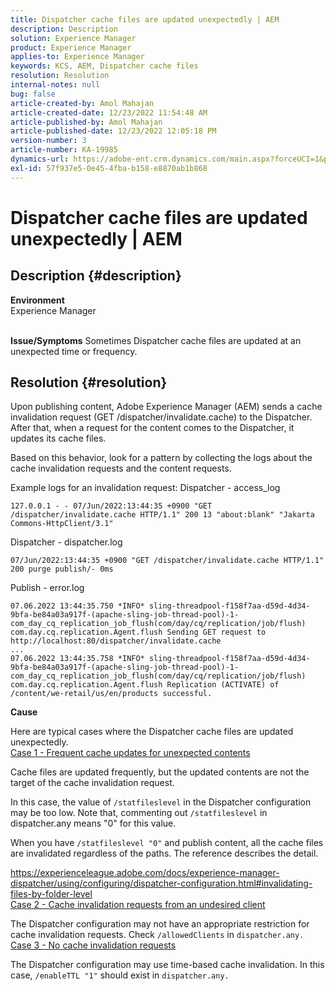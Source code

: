 ```yaml
---
title: Dispatcher cache files are updated unexpectedly | AEM
description: Description
solution: Experience Manager
product: Experience Manager
applies-to: Experience Manager
keywords: KCS, AEM, Dispatcher cache files
resolution: Resolution
internal-notes: null
bug: false
article-created-by: Amol Mahajan
article-created-date: 12/23/2022 11:54:48 AM
article-published-by: Amol Mahajan
article-published-date: 12/23/2022 12:05:18 PM
version-number: 3
article-number: KA-19985
dynamics-url: https://adobe-ent.crm.dynamics.com/main.aspx?forceUCI=1&pagetype=entityrecord&etn=knowledgearticle&id=ae88ec97-b882-ed11-81ac-6045bd006295
exl-id: 57f937e5-0e45-4fba-b158-e8870ab1b868
---
```

# Dispatcher cache files are updated unexpectedly | AEM

## Description {#description}

<b>Environment</b><br>Experience Manager<br><br>

<b>Issue/Symptoms</b>
Sometimes Dispatcher cache files are updated at an unexpected time or frequency.


## Resolution {#resolution}


Upon publishing content, Adobe Experience Manager (AEM) sends a cache invalidation request (GET /dispatcher/invalidate.cache) to the Dispatcher. After that, when a request for the content comes to the Dispatcher, it updates its cache files.

Based on this behavior, look for a pattern by collecting the logs about the cache invalidation requests and the content requests.

Example logs for an invalidation request:
Dispatcher - access_log<br>

```
127.0.0.1 - - 07/Jun/2022:13:44:35 +0900 "GET /dispatcher/invalidate.cache HTTP/1.1" 200 13 "about:blank" "Jakarta Commons-HttpClient/3.1"
```

Dispatcher - dispatcher.log<br>

```
07/Jun/2022:13:44:35 +0900 "GET /dispatcher/invalidate.cache HTTP/1.1" 200 purge publish/- 0ms
```

Publish - error.log<br>

```
07.06.2022 13:44:35.750 *INFO* sling-threadpool-f158f7aa-d59d-4d34-9bfa-be84a03a917f-(apache-sling-job-thread-pool)-1-com_day_cq_replication_job_flush(com/day/cq/replication/job/flush) com.day.cq.replication.Agent.flush Sending GET request to http://localhost:80/dispatcher/invalidate.cache
...
07.06.2022 13:44:35.758 *INFO* sling-threadpool-f158f7aa-d59d-4d34-9bfa-be84a03a917f-(apache-sling-job-thread-pool)-1-com_day_cq_replication_job_flush(com/day/cq/replication/job/flush) com.day.cq.replication.Agent.flush Replication (ACTIVATE) of /content/we-retail/us/en/products successful.
```




<b>Cause</b>

Here are typical cases where the Dispatcher cache files are updated unexpectedly.
 <br>
<u>Case 1 - Frequent cache updates for unexpected contents</u>

Cache files are updated frequently, but the updated contents are not the target of the cache invalidation request.

In this case, the value of `/statfileslevel` in the Dispatcher configuration may be too low. Note that, commenting out `/statfileslevel` in dispatcher.any means "0" for this value.

When you have `/statfileslevel "0"` and publish content, all the cache files are invalidated regardless of the paths. The reference describes the detail.

https://experienceleague.adobe.com/docs/experience-manager-dispatcher/using/configuring/dispatcher-configuration.html#invalidating-files-by-folder-level
 <br>
<u>Case 2 - Cache invalidation requests from an undesired client</u>

The Dispatcher configuration may not have an appropriate restriction for cache invalidation requests. Check `/allowedClients` in `dispatcher.any.`
 <br>
<u>Case 3 - No cache invalidation requests</u>

The Dispatcher configuration may use time-based cache invalidation. In this case, `/enableTTL "1"` should exist in `dispatcher.any.`
